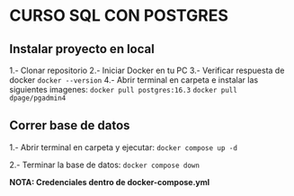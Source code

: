 # CURSO SQL CON POSTGRES

## Instalar proyecto en local
1.- Clonar repositorio
2.- Iniciar Docker en tu PC
3.- Verificar respuesta de docker
    `docker --version`
4.- Abrir terminal en carpeta e instalar las siguientes imagenes:
    `docker pull postgres:16.3`
    `docker pull dpage/pgadmin4`

## Correr base de datos
1.- Abrir terminal en carpeta y ejecutar:
    `docker compose up -d`

2.- Terminar la base de datos:
    `docker compose down`

**NOTA: Credenciales dentro de docker-compose.yml**
